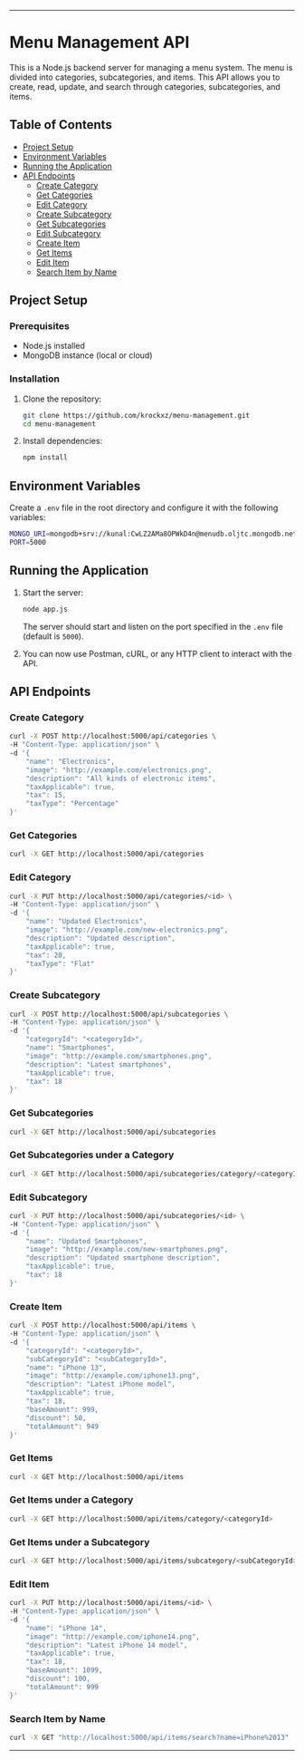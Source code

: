 
---

# Menu Management API

This is a Node.js backend server for managing a menu system. The menu is divided into categories, subcategories, and items. This API allows you to create, read, update, and search through categories, subcategories, and items.

## Table of Contents

- [Project Setup](#project-setup)
- [Environment Variables](#environment-variables)
- [Running the Application](#running-the-application)
- [API Endpoints](#api-endpoints)
  - [Create Category](#create-category)
  - [Get Categories](#get-categories)
  - [Edit Category](#edit-category)
  - [Create Subcategory](#create-subcategory)
  - [Get Subcategories](#get-subcategories)
  - [Edit Subcategory](#edit-subcategory)
  - [Create Item](#create-item)
  - [Get Items](#get-items)
  - [Edit Item](#edit-item)
  - [Search Item by Name](#search-item-by-name)

## Project Setup

### Prerequisites

- Node.js installed
- MongoDB instance (local or cloud)

### Installation

1. Clone the repository:
   ```bash
   git clone https://github.com/krockxz/menu-management.git
   cd menu-management
   ```

2. Install dependencies:
   ```bash
   npm install
   ```

## Environment Variables

Create a `.env` file in the root directory and configure it with the following variables:

```bash
MONGO_URI=mongodb+srv://kunal:CwLZ2AMa8OPWkD4n@menudb.oljtc.mongodb.net/menuDB?retryWrites=true&w=majority
PORT=5000
```


## Running the Application

1. Start the server:
   ```bash
   node app.js
   ```

   The server should start and listen on the port specified in the `.env` file (default is `5000`).

2. You can now use Postman, cURL, or any HTTP client to interact with the API.

## API Endpoints

### Create Category

```bash
curl -X POST http://localhost:5000/api/categories \
-H "Content-Type: application/json" \
-d '{
    "name": "Electronics",
    "image": "http://example.com/electronics.png",
    "description": "All kinds of electronic items",
    "taxApplicable": true,
    "tax": 15,
    "taxType": "Percentage"
}'
```

### Get Categories

```bash
curl -X GET http://localhost:5000/api/categories
```

### Edit Category

```bash
curl -X PUT http://localhost:5000/api/categories/<id> \
-H "Content-Type: application/json" \
-d '{
    "name": "Updated Electronics",
    "image": "http://example.com/new-electronics.png",
    "description": "Updated description",
    "taxApplicable": true,
    "tax": 20,
    "taxType": "Flat"
}'
```

### Create Subcategory

```bash
curl -X POST http://localhost:5000/api/subcategories \
-H "Content-Type: application/json" \
-d '{
    "categoryId": "<categoryId>",
    "name": "Smartphones",
    "image": "http://example.com/smartphones.png",
    "description": "Latest smartphones",
    "taxApplicable": true,
    "tax": 18
}'
```

### Get Subcategories

```bash
curl -X GET http://localhost:5000/api/subcategories
```

### Get Subcategories under a Category

```bash
curl -X GET http://localhost:5000/api/subcategories/category/<categoryId>
```

### Edit Subcategory

```bash
curl -X PUT http://localhost:5000/api/subcategories/<id> \
-H "Content-Type: application/json" \
-d '{
    "name": "Updated Smartphones",
    "image": "http://example.com/new-smartphones.png",
    "description": "Updated smartphone description",
    "taxApplicable": true,
    "tax": 18
}'
```

### Create Item

```bash
curl -X POST http://localhost:5000/api/items \
-H "Content-Type: application/json" \
-d '{
    "categoryId": "<categoryId>",
    "subCategoryId": "<subCategoryId>",
    "name": "iPhone 13",
    "image": "http://example.com/iphone13.png",
    "description": "Latest iPhone model",
    "taxApplicable": true,
    "tax": 18,
    "baseAmount": 999,
    "discount": 50,
    "totalAmount": 949
}'
```

### Get Items

```bash
curl -X GET http://localhost:5000/api/items
```

### Get Items under a Category

```bash
curl -X GET http://localhost:5000/api/items/category/<categoryId>
```

### Get Items under a Subcategory

```bash
curl -X GET http://localhost:5000/api/items/subcategory/<subCategoryId>
```

### Edit Item

```bash
curl -X PUT http://localhost:5000/api/items/<id> \
-H "Content-Type: application/json" \
-d '{
    "name": "iPhone 14",
    "image": "http://example.com/iphone14.png",
    "description": "Latest iPhone 14 model",
    "taxApplicable": true,
    "tax": 18,
    "baseAmount": 1099,
    "discount": 100,
    "totalAmount": 999
}'
```

### Search Item by Name

```bash
curl -X GET "http://localhost:5000/api/items/search?name=iPhone%2013"
```


---
